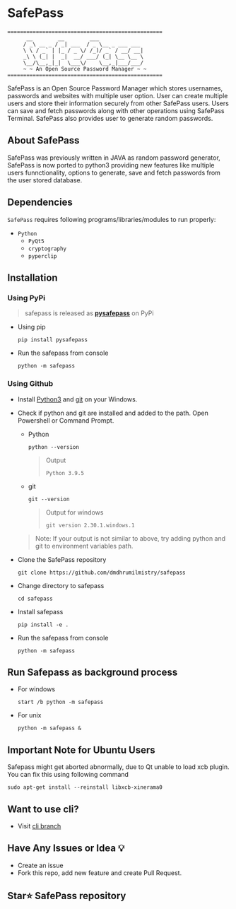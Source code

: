 # SafePass

```
=================================================
      __        __        ___              
     / _\ __ _ / _| ___  / _ \__ _ ___ ___ 
     \ \ / _` | |_ / _ \/ /_)/ _` / __/ __|
     _\ \ (_| |  _|  __/ ___/ (_| \__ \__ \
     \__/\__,_|_|  \___\/    \__,_|___/___/
     ~ ~ An Open Source Password Manager ~ ~
================================================= 
```

SafePass is an Open Source Password Manager which stores usernames, passwords and websites with multiple user option. User can create multiple users and store their information securely from other SafePass users. Users can save and fetch passwords along with other operations using SafePass Terminal. SafePass also provides user to generate random passwords.

## About SafePass

SafePass was previously written in JAVA as random password generator, SafePass is now ported to python3 providing new features like multiple users funnctionality, options to generate, save and fetch passwords from the user stored database. 


## Dependencies
`SafePass` requires following programs/libraries/modules to run properly:
  - `Python`
    - `PyQt5`
    - `cryptography`
    - `pyperclip`

## Installation

### Using PyPi

> safepass is released as [**pysafepass**](https://pypi.org/project/PySafePass/1.0.2/) on PyPi 
- Using pip
  ```
  pip install pysafepass
  ```

- Run the safepass from console
  ```
  python -m safepass
  ```
  

### Using Github

- Install [Python3](https://www.python.org/) and [git](https://git-scm.com/) on your Windows.

- Check if python and git are installed and added to the path. Open Powershell or Command Prompt.
  - Python
    ```
    python --version
    ```
    > Output
    > ```
    > Python 3.9.5
    > ```

  - git 
    ```
    git --version
    ```
    > Output for windows
    > ```
    > git version 2.30.1.windows.1
    > ```
  
  > Note: If your output is not similar to above, try adding python and git to environment variables path.

- Clone the SafePass repository 
  ```
  git clone https://github.com/dmdhrumilmistry/safepass
  ```
  
- Change directory to safepass
  ```
  cd safepass
  ```
  
- Install safepass
  ```
  pip install -e .
  ```
  
- Run the safepass from console
  ```
  python -m safepass
  ```
## Run Safepass as background process

- For windows
  ```
  start /b python -m safepass
  ```
  
- For unix
  ```
  python -m safepass &
  ```
  
## Important Note for Ubuntu Users

Safepass might get aborted abnormally, due to Qt unable to load xcb plugin. You can fix this using following command
```
sudo apt-get install --reinstall libxcb-xinerama0
```

## Want to use cli?

- Visit [cli branch](https://github.com/dmdhrumilmistry/SafePass/tree/cli)
 
## Have Any Issues or Idea 💡

- Create an issue
- Fork this repo, add new feature and create Pull Request. 


## Star⭐ SafePass repository
